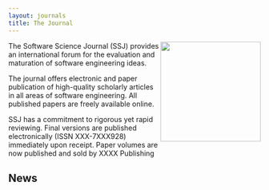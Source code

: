 ```yaml
---
layout: journals
title: The Journal
---
```


<img width=200 align=right
src="{{site.url}}/img/open_access.jpg"> The Software
Science Journal (SSJ) provides an international
forum for the evaluation and maturation of software
engineering ideas.

The journal offers electronic and paper publication
of high-quality scholarly articles in all areas of
software engineering. All published papers are
freely available online.

SSJ has a commitment to rigorous yet rapid
reviewing. Final versions are published
electronically (ISSN XXX-7XXX928) immediately upon
receipt. Paper volumes are now published and sold by
XXXX Publishing


## News

